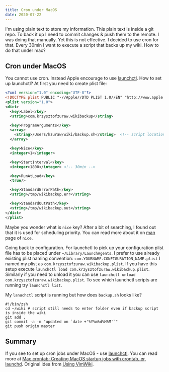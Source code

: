 ```yaml
---
title: Cron under MacOS
date: 2020-07-22
---
```


I'm using plain text to store my information. This plain text is inside a git repo. To back it up I
need to commit changes & push them to the remote. I was doing that manually. Yet this is not effective.
I decided to use cron for that. Every 30min I want to execute a script that backs up my wiki.
How to do that under mac?

## Cron under MacOS

You cannot use cron. Instead Apple encourage to use [launchctl](https://ss64.com/osx/launchctl.html).
How to set up launchctl? At first you need to create plist file:

```xml
<?xml version="1.0" encoding="UTF-8"?>
<!DOCTYPE plist PUBLIC "-//Apple//DTD PLIST 1.0//EN" "http://www.apple.com/DTDs/PropertyList-1.0.dtd">
<plist version="1.0">
<dict>
  <key>Label</key>
  <string>com.krzysztofzuraw.wikibackup</string>

  <key>ProgramArguments</key>
  <array>
    <string>/Users/kzuraw/wiki/backup.sh</string>  <!-- script location -->
  </array>

  <key>Nice</key>
  <integer>1</integer>

  <key>StartInterval</key>
  <integer>1800</integer> <!-- 30min -->

  <key>RunAtLoad</key>
  <true/>

  <key>StandardErrorPath</key>
  <string>/tmp/wikibackup.err</string>

  <key>StandardOutPath</key>
  <string>/tmp/wikibackup.out</string>
</dict>
</plist>
```

Maybe you wonder what is `nice` key? After a bit of searching, I found out that it is used for scheduling priority. You can read more about
it on [man](https://www.manpagez.com/man/3/nice/) page of `nice`.

Going back to configuration. For launchctl to pick up your configuration plist file has to be placed
under `~/Library/LaunchAgents`. I prefer to use already existing plist naming convention: `com.YOURNAME.CONFIGURATION_NAME.plist`
I named my plist as `com.krzysztofzuraw.wikibackup.plist`. If you have this setup execute `launchctl load com.krzysztofzuraw.wikibackup.plist`.
Similarly if you need to unload it you can use `launchctl unload com.krzysztofzuraw.wikibackup.plist`.
To see which launchctl scripts are running try `launchctl list`.

My `lanuchctl` script is running but how does `backup.sh` looks like?

```shell
#!/bin/zsh
cd ~/wiki # script still needs to enter folder even if backup script is inside the wiki
git add .
git commit -a -m "updated on `date +'%Y%m%d%H%M'`"
git push origin master
```

## Summary

If you see to set up cron jobs under MacOS - use [launchctl](https://ss64.com/osx/launchctl.html). You
can read more at [Mac crontab: Creating MacOS startup jobs with crontab, er, launchd](https://alvinalexander.com/mac-os-x/mac-osx-startup-crontab-launchd-jobs/).
Original idea from [Using VimWiki](https://thelinell.com/using-vimwiki/).
